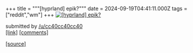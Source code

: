+++
title = """[hyprland] epik?"""
date = 2024-09-19T04:41:11.000Z
tags = ["reddit","wm"]
+++
[![[hyprland] epik?](https://b.thumbs.redditmedia.com/-F3fO8cRpzClWh0U9pOcrg6gpfoPJ7LU-2BpIbvc9WU.jpg "[hyprland] epik?")](https://www.reddit.com/r/unixporn/comments/1fkcsfp/hyprland_epik/)

submitted by [/u/cc40cc40cc40](https://www.reddit.com/user/cc40cc40cc40)  
[\[link\]](https://www.reddit.com/gallery/1fkcsfp) [\[comments\]](https://www.reddit.com/r/unixporn/comments/1fkcsfp/hyprland_epik/)

[[source]](https://www.reddit.com/r/unixporn/comments/1fkcsfp/hyprland_epik/)
